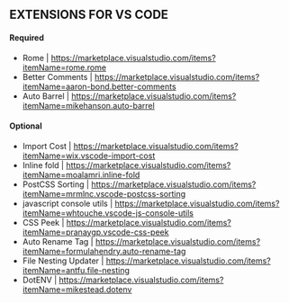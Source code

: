 ## EXTENSIONS FOR VS CODE

#### Required
+ Rome | https://marketplace.visualstudio.com/items?itemName=rome.rome 
+ Better Comments | https://marketplace.visualstudio.com/items?itemName=aaron-bond.better-comments
+ Auto Barrel | https://marketplace.visualstudio.com/items?itemName=mikehanson.auto-barrel

#### Optional
+ Import Cost | https://marketplace.visualstudio.com/items?itemName=wix.vscode-import-cost
+ Inline fold | https://marketplace.visualstudio.com/items?itemName=moalamri.inline-fold
+ PostCSS Sorting | https://marketplace.visualstudio.com/items?itemName=mrmlnc.vscode-postcss-sorting
+ javascript console utils | https://marketplace.visualstudio.com/items?itemName=whtouche.vscode-js-console-utils
+ CSS Peek | https://marketplace.visualstudio.com/items?itemName=pranaygp.vscode-css-peek
+ Auto Rename Tag | https://marketplace.visualstudio.com/items?itemName=formulahendry.auto-rename-tag
+ File Nesting Updater | https://marketplace.visualstudio.com/items?itemName=antfu.file-nesting
+ DotENV | https://marketplace.visualstudio.com/items?itemName=mikestead.dotenv